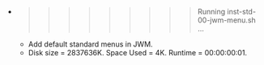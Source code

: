 * >>>>>>>>> Running inst-std-00-jwm-menu.sh ...
  * Add default standard menus in JWM.
  * Disk size = 2837636K. Space Used = 4K. Runtime = 00:00:00:01.
